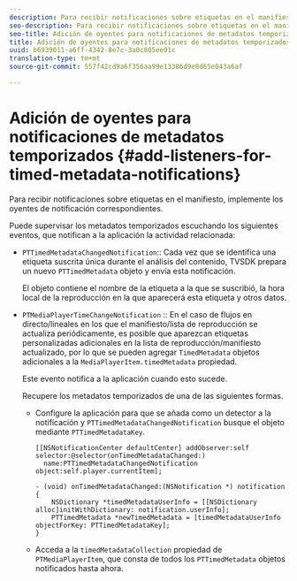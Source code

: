 ```yaml
---
description: Para recibir notificaciones sobre etiquetas en el manifiesto, implemente los oyentes de notificación correspondientes.
seo-description: Para recibir notificaciones sobre etiquetas en el manifiesto, implemente los oyentes de notificación correspondientes.
seo-title: Adición de oyentes para notificaciones de metadatos temporizados
title: Adición de oyentes para notificaciones de metadatos temporizados
uuid: b6939011-a6ff-4342-8e7c-3a0c805ee91c
translation-type: tm+mt
source-git-commit: 557f42cd9a6f356aa99e13386d9e8d65e043a6af

---
```



# Adición de oyentes para notificaciones de metadatos temporizados {#add-listeners-for-timed-metadata-notifications}

Para recibir notificaciones sobre etiquetas en el manifiesto, implemente los oyentes de notificación correspondientes.

Puede supervisar los metadatos temporizados escuchando los siguientes eventos, que notifican a la aplicación la actividad relacionada:

* `PTTimedMetadataChangedNotification`:: Cada vez que se identifica una etiqueta suscrita única durante el análisis del contenido, TVSDK prepara un nuevo `PTTimedMetadata` objeto y envía esta notificación.

   El objeto contiene el nombre de la etiqueta a la que se suscribió, la hora local de la reproducción en la que aparecerá esta etiqueta y otros datos.

* `PTMediaPlayerTimeChangeNotification` :: En el caso de flujos en directo/lineales en los que el manifiesto/lista de reproducción se actualiza periódicamente, es posible que aparezcan etiquetas personalizadas adicionales en la lista de reproducción/manifiesto actualizado, por lo que se pueden agregar `TimedMetadata` objetos adicionales a la `MediaPlayerItem.timedMetadata` propiedad.

   Este evento notifica a la aplicación cuando esto sucede.

   Recupere los metadatos temporizados de una de las siguientes formas.

   * Configure la aplicación para que se añada como un detector a la notificación y `PTTimedMetadataChangedNotification` busque el objeto mediante `PTTimedMetadataKey`.

      ```
      [[NSNotificationCenter defaultCenter] addObserver:self selector:@selector(onTimedMetadataChanged:)  
        name:PTTimedMetadataChangedNotification object:self.player.currentItem]; 
      
      - (void) onTimedMetadataChanged:(NSNotification *) notification { 
          NSDictionary *timedMetadataUserInfo = [[NSDictionary alloc]initWithDictionary: notification.userInfo]; 
          PTTimedMetadata *newTimedMetadata = [timedMetadataUserInfo objectForKey: PTTimedMetadataKey]; 
      }
      ```

   * Acceda a la `timedMetadataCollection` propiedad de `PTMediaPlayerItem`, que consta de todos los `PTTimedMetadata` objetos notificados hasta ahora.